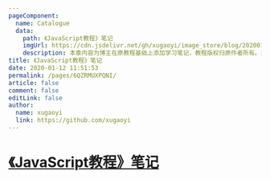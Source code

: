 ```yaml
---
pageComponent:
  name: Catalogue
  data:
    path: 《JavaScript教程》笔记
    imgUrl: https://cdn.jsdelivr.net/gh/xugaoyi/image_store/blog/20200112120340.png
    description: 本章内容为博主在原教程基础上添加学习笔记，教程版权归原作者所有。来源：<a href='https://wangdoc.com/javascript/' target='_blank'>JavaScript教程</a>
title: 《JavaScript教程》笔记
date: 2020-01-12 11:51:53
permalink: /pages/6QZRMUXPQNI/
article: false
comment: false
editLink: false
author:
  name: xugaoyi
  link: https://github.com/xugaoyi
---
```

# [《JavaScript教程》笔记](/pages/0796ba76b4b55368/)